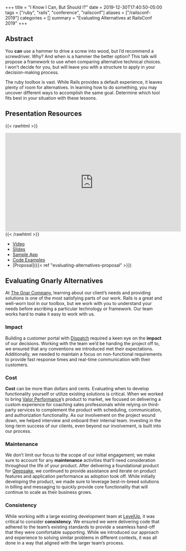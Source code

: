 +++
title = "I Know I Can, But Should I?"
date = 2019-12-30T17:40:50-05:00
tags = ["ruby", "rails", "conference", "railsconf"]
aliases = ["/railsconf-2019"]
categories = []
summary = "Evaluating Alternatives at RailsConf 2019"
+++

## Abstract

You __can__ use a hammer to drive a screw into wood, but I’d recommend a screwdriver. Why? And when is a hammer the better option? This talk will propose a framework to use when comparing alternative technical choices. I won’t decide for you, but will leave you with a structure to apply in your decision-making process.

The ruby toolbox is vast. While Rails provides a default experience, it leaves plenty of room for alternatives. In learning how to do something, you may uncover different ways to accomplish the same goal. Determine which tool fits best in your situation with these lessons.

## Presentation Resources

{{< rawhtml >}}
<iframe width="560" height="315" src="https://www.youtube.com/embed/2NiePLJVjNI" frameborder="0" allow="accelerometer; autoplay; clipboard-write; encrypted-media; gyroscope; picture-in-picture" allowfullscreen></iframe>
{{< /rawhtml >}}

* [Video](https://www.youtube.com/watch?v=2NiePLJVjNI&feature=youtu.be)
* [Slides](https://speakerdeck.com/kevinmurphy/i-know-i-can-but-should-i-evaluating-alternatives)
* [Sample App](https://github.com/kevin-j-m/evaluating-alternatives)
* [Code Examples](https://github.com/kevin-j-m/evaluating-alternatives#code-examples)
* [Proposal]({{< ref "evaluating-alternatives-proposal" >}})

## Evaluating Gnarly Alternatives

At [The Gnar Company](https://www.thegnar.co/), learning about our client’s needs and providing solutions is one of the most satisfying parts of our work. Rails is a great and well-worn tool in our toolbox, but we work with you to understand your needs before ascribing a particular technology or framework. Our team works hard to make it easy to work with us.

### Impact

Building a customer portal with [Dispatch](https://www.thegnar.co/work/dispatch.html) required a keen eye on the __impact__ of our decisions. Working with the team we’d be handing the project off to, we ensured that any conventions we introduced met their expectations. Additionally, we needed to maintain a focus on non-functional requirements to provide fast response times and real-time communication with their customers.

### Cost

__Cost__ can be more than dollars and cents. Evaluating when to develop functionality yourself or utilize existing solutions is critical. When we worked to bring [Valor Performance](https://www.thegnar.co/work/valor-performance.html)’s product to market, we focused on delivering a custom experience for coaching sales professionals while relying on third-party services to complement the product with scheduling, communication, and authorization functionality. As our involvement on the project wound down, we helped interview and onboard their internal team. Investing in the long-term success of our clients, even beyond our involvement, is built into our process.

### Maintenance

We don’t limit our focus to the scope of our initial engagement; we make sure to account for any __maintenance__ activities that’ll need consideration throughout the life of your product. After delivering a foundational product for [Qeepsake](https://www.thegnar.co/work/qeepsake.html), we continued to provide assistance and iterate on product features and application performance as adoption took off. While initially developing the product, we made sure to leverage best-in-breed solutions in billing and messaging to quickly provide core functionality that will continue to scale as their business grows.

### Consistency

While working with a large existing development team at [LevelUp](https://www.thegnar.co/work/level-up.html), it was critical to consider __consistency__. We ensured we were delivering code that adhered to the team’s existing standards to provide a seamless hand-off that they were comfortable supporting. While we introduced our approach and experience to solving similar problems in different contexts, it was all done in a way that aligned with the larger team’s process.

